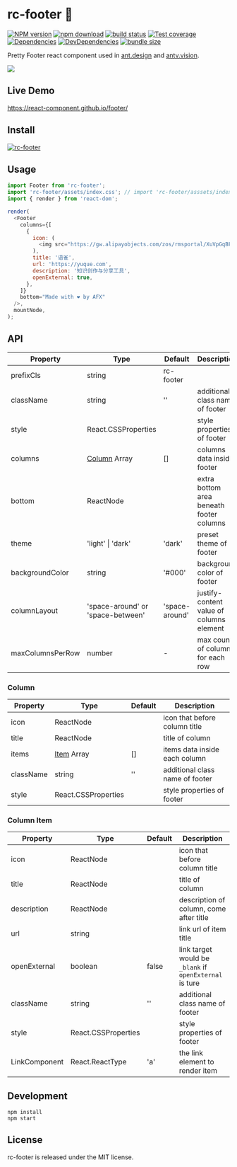 # rc-footer 🐾

[![NPM version][npm-image]][npm-url]
[![npm download][download-image]][download-url]
[![build status][circleci-image]][circleci-url]
[![Test coverage][coveralls-image]][coveralls-url]
[![Dependencies][david-image]](david-url)
[![DevDependencies][david-dev-image]][david-dev-url]
[![bundle size][bundlephobia-image]][bundlephobia-url]

[npm-image]: http://img.shields.io/npm/v/rc-footer.svg?style=flat-square
[npm-url]: http://npmjs.org/package/rc-footer
[circleci-image]: https://img.shields.io/circleci/build/github/react-component/footer.svg?style=flat-square
[circleci-url]: https://circleci.com/gh/react-component/footer
[david-url]: https://david-dm.org/react-component/footer
[david-image]: https://img.shields.io/david/react-component/footer.svg?style=flat-square
[david-dev-url]: https://david-dm.org/react-component/footer?type=dev
[david-dev-image]: https://img.shields.io/david/react-component/footer.svg?style=flat-square&type=dev
[coveralls-image]: https://img.shields.io/coveralls/react-component/footer.svg?style=flat-square
[coveralls-url]: https://coveralls.io/r/react-component/footer?branch=maste
[download-image]: https://img.shields.io/npm/dm/rc-footer.svg?style=flat-square
[download-url]: https://npmjs.org/package/rc-footer
[bundlephobia-url]: https://bundlephobia.com/result?p=rc-footer
[bundlephobia-image]: https://badgen.net/bundlephobia/minzip/rc-footer


Pretty Footer react component used in [ant.design](https://ant.design) and [antv.vision](https://antv.vision).

![](https://gw.alipayobjects.com/zos/antfincdn/z4ie3X8x6u/1cb23945-ec67-45a3-b521-f8da62e12255.png)

## Live Demo

https://react-component.github.io/footer/

## Install

[![rc-footer](https://nodei.co/npm/rc-footer.png)](https://npmjs.org/package/rc-footer)

## Usage

```js
import Footer from 'rc-footer';
import 'rc-footer/assets/index.css'; // import 'rc-footer/asssets/index.less';
import { render } from 'react-dom';

render(
  <Footer
    columns={[
      {
        icon: (
          <img src="https://gw.alipayobjects.com/zos/rmsportal/XuVpGqBFxXplzvLjJBZB.svg" />
        ),
        title: '语雀',
        url: 'https://yuque.com',
        description: '知识创作与分享工具',
        openExternal: true,
      },
    ]}
    bottom="Made with ❤️ by AFX"
  />,
  mountNode,
);
```

## API

| Property         | Type                              | Default        | Description                              |
| ---------------- | --------------------------------- | -------------- | ---------------------------------------- |
| prefixCls        | string                            | rc-footer      |                                          |
| className        | string                            | ''             | additional class name of footer          |
| style            | React.CSSProperties               |                | style properties of footer               |
| columns          | [Column](#Column) Array           | []             | columns data inside footer               |
| bottom           | ReactNode                         |                | extra bottom area beneath footer columns |
| theme            | 'light' \| 'dark'                 | 'dark'         | preset theme of footer                   |
| backgroundColor  | string                            | '#000'         | background color of footer               |
| columnLayout     | 'space-around' or 'space-between' | 'space-around' | justify-content value of columns element |
| maxColumnsPerRow | number                            | -              | max count of columns for each row        |

### Column

| Property  | Type                       | Default | Description                     |
| --------- | -------------------------- | ------- | ------------------------------- |
| icon      | ReactNode                  |         | icon that before column title   |
| title     | ReactNode                  |         | title of column                 |
| items     | [Item](#Column-Item) Array | []      | items data inside each column   |
| className | string                     | ''      | additional class name of footer |
| style     | React.CSSProperties        |         | style properties of footer      |

### Column Item

| Property      | Type                | Default | Description                                             |
| ------------- | ------------------- | ------- | ------------------------------------------------------- |
| icon          | ReactNode           |         | icon that before column title                           |
| title         | ReactNode           |         | title of column                                         |
| description   | ReactNode           |         | description of column, come after title                 |
| url           | string              |         | link url of item title                                  |
| openExternal  | boolean             | false   | link target would be `_blank` if `openExternal` is ture |
| className     | string              | ''      | additional class name of footer                         |
| style         | React.CSSProperties |         | style properties of footer                              |
| LinkComponent | React.ReactType     | 'a'     | the link element to render item                         |

## Development

```
npm install
npm start
```

## License

rc-footer is released under the MIT license.
